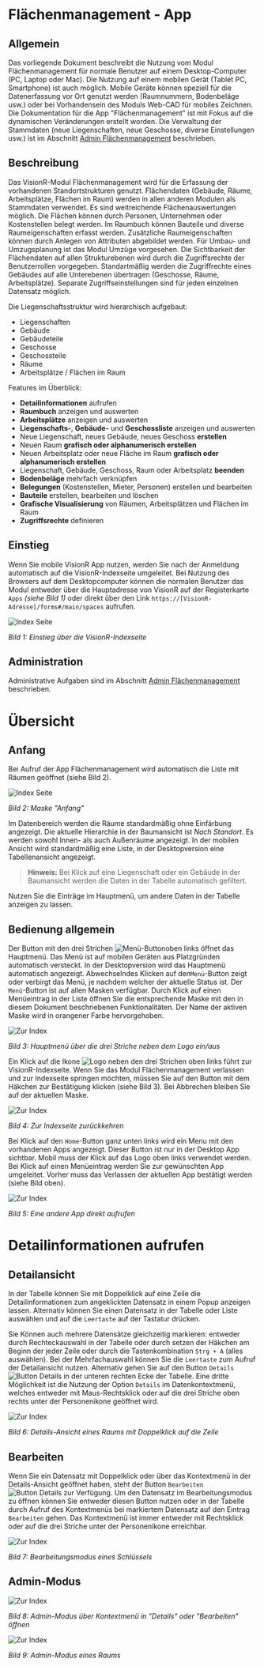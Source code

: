 <!-- TITLE: Flächenmanagement -->
<!-- SUBTITLE: Benutzerhandbuch für die App für Modul "Flächenmanagement" -->

<!-- ![Titelseite Schlüssel](_images/_title/spaces.png) -->

# Flächenmanagement - App

## Allgemein

Das vorliegende Dokument beschreibt die Nutzung vom Modul Flächenmanagement für normale Benutzer auf einem Desktop-Computer (PC, Laptop oder Mac). Die Nutzung auf einem mobilen Gerät (Tablet PC, Smartphone)  ist auch möglich. Mobile Geräte können speziell für die Datenerfassung vor Ort genutzt werden (Raumnummern, Bodenbeläge usw.) oder bei Vorhandensein des Moduls Web-CAD für mobiles Zeichnen. Die Dokumentation für die App "Flächenmanagement" ist mit Fokus auf die dynamischen Veränderungen erstellt worden. Die Verwaltung der Stammdaten (neue Liegenschaften, neue Geschosse, diverse Einstellungen usw.) ist im Abschnitt [Admin Flächenmanagement](../admin/spaces) beschrieben.

## Beschreibung

Das VisionR-Modul Flächenmanagement wird für die Erfassung der vorhandenen Standortstrukturen genutzt. Flächendaten (Gebäude, Räume, Arbeitsplätze, Flächen im Raum) werden in allen anderen Modulen als Stammdaten verwendet. Es sind weitreichende Flächenauswertungen möglich. Die Flächen können durch Personen, Unternehmen oder Kostenstellen belegt werden. Im Raumbuch können Bauteile und diverse Raumeigenschaften erfasst werden. Zusätzliche Raumeigenschaften können durch Anlegen von Attributen abgebildet werden. Für Umbau- und Umzugsplanung ist das Modul Umzüge vorgesehen. Die Sichtbarkeit der Flächendaten auf allen Strukturebenen wird durch die Zugriffsrechte der Benutzerrollen vorgegeben. Standartmäßig werden die Zugriffrechte eines Gebäudes auf alle Unterebenen übertragen (Geschosse, Räume, Arbeitsplätze). Separate Zugriffseinstellungen sind für jeden einzelnen Datensatz möglich.

Die Liegenschaftsstruktur wird hierarchisch aufgebaut:

* Liegenschaften
* Gebäude
* Gebäudeteile
* Geschosse
* Geschossteile
* Räume
* Arbeitsplätze / Flächen im Raum

Features im Überblick:

* **Detailinformationen** aufrufen
* **Raumbuch** anzeigen und auswerten
* **Arbeitsplätze** anzeigen und auswerten
* **Liegenschafts-**, **Gebäude-** und **Geschossliste** anzeigen und auswerten
* Neue Liegenschaft, neues Gebäude, neues Geschoss **erstellen**
* Neuen Raum **grafisch oder alphanumerisch erstellen**
* Neuen Arbeitsplatz oder neue Fläche im Raum **grafisch oder alphanumerisch erstellen**
* Liegenschaft, Gebäude, Geschoss, Raum oder Arbeitsplatz **beenden**
* **Bodenbeläge** mehrfach verknüpfen
* **Belegungen** (Kostenstellen, Mieter, Personen) erstellen und bearbeiten
* **Bauteile** erstellen, bearbeiten und löschen
* **Grafische Visualisierung** von Räumen, Arbeitsplätzen und Flächen im Raum
* **Zugriffsrechte** definieren

## Einstieg

Wenn Sie mobile VisionR App nutzen, werden Sie nach der Anmeldung automatisch auf die VisionR-Indexseite umgeleitet. Bei Nutzung des Browsers auf dem Desktopcomputer können die normalen Benutzer das Modul entweder über die Hauptadresse von VisionR auf der Registerkarte `Apps` *(siehe Bild 1)* oder direkt über den Link `https://[VisionR-Adresse]/forms#/main/spaces` aufrufen.

![Index Seite](_images/spaces/index.png)

*Bild 1: Einstieg über die VisionR-Indexseite*

## Administration

Administrative Aufgaben sind im Abschnitt [Admin Flächenmanagement](../admin/spaces) beschrieben.

# Übersicht

## Anfang

Bei Aufruf der App Flächenmanagement wird automatisch die Liste mit Räumen geöffnet (siehe Bild 2).

![Index Seite](_images/spaces/begin.png)

*Bild 2: Maske "Anfang"*

Im Datenbereich werden die Räume standardmäßig ohne Einfärbung angezeigt. Die aktuelle Hierarchie in der Baumansicht ist *Nach Standort*. Es werden sowohl Innen- als auch Außenräume angezeigt. In der mobilen Ansicht wird standardmäßig eine Liste, in der Desktopversion eine Tabellenansicht angezeigt.

> **Hinweis:** Bei Klick auf eine Liegenschaft oder ein Gebäude in der Baumansicht werden die Daten in der Tabelle automatisch gefiltert.

Nutzen Sie die Einträge im Hauptmenü, um andere Daten in der Tabelle anzeigen zu lassen.

## Bedienung allgemein

Der Button mit den drei Strichen ![Menü-Button](_images/common/button-menu-22.png)oben links öffnet das Hauptmenü. Das Menü ist auf mobilen Geräten aus Platzgründen automatisch versteckt. In der Desktopversion wird das Hauptmenü automatisch angezeigt. Abwechselndes Klicken auf den`Menü`-Button zeigt oder verbirgt das Menü, je nachdem welcher der aktuelle Status ist. Der `Menü`-Button ist auf allen Masken verfügbar. Durch Klick auf einen Menüeintrag in der Liste öffnen Sie die entsprechende Maske mit den in diesem Dokument beschriebenen Funktionalitäten. Der Name der aktiven Maske wird in orangener Farbe hervorgehoben.

![Zur Index](_images/spaces/menu-off.png)

*Bild 3: Hauptmenü über die drei Striche neben dem Logo ein/aus* 

Ein Klick auf die Ikone ![Logo](_images/common/visionr-logo-22.png) neben den drei Strichen oben links führt zur VisionR-Indexseite. Wenn Sie das Modul Flächenmanagement verlassen und zur Indexseite springen möchten, müssen Sie auf den Button mit dem Häkchen zur Bestätigung klicken (siehe Bild 3). Bei Abbrechen bleiben Sie auf der aktuellen Maske.

![Zur Index](_images/spaces/go-to-index.png)

*Bild 4: Zur Indexseite zurückkehren* 

Bei Klick auf den `Home`-Button ganz unten links wird ein Menu mit den vorhandenen Apps angezeigt. Dieser Button ist nur in der Desktop App sichtbar. Mobil muss der Klick auf das Logo oben links verwendet werden. Bei Klick auf einen Menüeintrag werden Sie zur gewünschten App umgeleitet. Vorher muss das Verlassen der aktuellen App bestätigt werden (siehe Bild oben).

![Zur Index](_images/spaces/home-menu.png)

*Bild 5: Eine andere App direkt aufrufen*

# Detailinformationen aufrufen

## Detailansicht

In der Tabelle können Sie mit Doppelklick auf eine Zeile die Detailinformationen zum angeklickten Datensatz in einem Popup anzeigen lassen. Alternativ können Sie einen Datensatz in der Tabelle oder Liste auswählen und auf die `Leertaste` auf der Tastatur drücken.

Sie Können auch mehrere Datensätze gleichzeitig markieren: entweder durch Rechteckauswahl in der Tabelle oder durch setzen der Häkchen am Beginn der jeder Zeile oder durch die Tastenkombination `Strg + A` (alles auswählen). Bei der Mehrfachauswahl können Sie die `Leertaste` zum Aufruf der Detailansicht nutzen. Alternativ gehen Sie auf den Button `Details` ![Button Details](_images/common/button-details-22.png) in der unteren rechten Ecke der Tabelle. Eine dritte Möglichkeit ist die Nutzung der Option `Details` im Datenkontextmenü, welches entweder mit Maus-Rechtsklick oder auf die drei Striche oben rechts unter der Personenikone geöffnet wird.

![Zur Index](_images/spaces/space-details.png)

*Bild 6: Details-Ansicht eines Raums mit Doppelklick auf die Zeile*

## Bearbeiten

Wenn Sie ein Datensatz mit Doppelklick oder über das Kontextmenü in der Details-Ansicht geöffnet haben, steht der Button `Bearbeiten` ![Button Details](_images/common/button-edit-text-22.png) zur Verfügung. Um den Datensatz im Bearbeitungsmodus zu öffnen können Sie entweder diesen Button nutzen oder in der Tabelle durch Aufruf des Kontextmenüs bei markiertem Datensatz auf den Eintrag `Bearbeiten` gehen. Das Kontextmenü ist immer entweder mit Rechtsklick oder auf die drei Striche unter der Personenikone erreichbar.

![Zur Index](_images/spaces/space-edit.png)

*Bild 7: Bearbeitungsmodus eines Schlüssels*

## Admin-Modus

![Zur Index](_images/spaces/space-admin-from-details.png)

*Bild 8: Admin-Modus über Kontextmenü in "Details" oder "Bearbeiten" öffnen*

![Zur Index](_images/spaces/space-admin.png)

*Bild 9: Admin-Modus eines Raums*